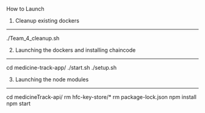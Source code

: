 How to Launch

1. Cleanup existing dockers
************************************************
./Team_4_cleanup.sh    

2. Launching the dockers and installing chaincode
*************************************************
 cd medicine-track-app/
 ./start.sh
 ./setup.sh

3. Launching the node modules
*************************************************
cd medicineTrack-api/
rm hfc-key-store/*
rm package-lock.json
npm install
npm start


